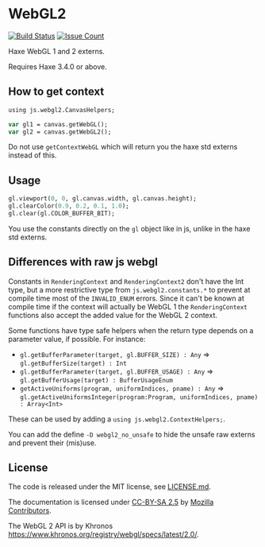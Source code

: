 # WebGL2

[![Build Status](https://travis-ci.org/ibilon/webgl2.svg?branch=master)](https://travis-ci.org/ibilon/webgl2)
[![Issue Count](https://codeclimate.com/github/ibilon/webgl2/badges/issue_count.svg)](https://codeclimate.com/github/ibilon/webgl2)

Haxe WebGL 1 and 2 externs.

Requires Haxe 3.4.0 or above.

## How to get context

```haxe
using js.webgl2.CanvasHelpers;

var gl1 = canvas.getWebGL();
var gl2 = canvas.getWebGL2();
```

Do not use `getContextWebGL` which will return you the haxe std externs instead of this.

## Usage

```haxe
gl.viewport(0, 0, gl.canvas.width, gl.canvas.height);
gl.clearColor(0.9, 0.2, 0.1, 1.0);
gl.clear(gl.COLOR_BUFFER_BIT);
```

You use the constants directly on the `gl` object like in js, unlike in the haxe std externs.

## Differences with raw js webgl

Constants in `RenderingContext` and `RenderingContext2` don't have the Int type, but a more restrictive type from `js.webgl2.constants.*` to prevent at compile time most of the `INVALID_ENUM` errors. Since it can't be known at compile time if the context will actually be WebGL 1 the `RenderingContext` functions also accept the added value for the WebGL 2 context.

Some functions have type safe helpers when the return type depends on a parameter value, if possible. For instance:
* `gl.getBufferParameter(target, gl.BUFFER_SIZE) : Any` => `gl.getBufferSize(target) : Int`
* `gl.getBufferParameter(target, gl.BUFFER_USAGE) : Any` => `gl.getBufferUsage(target) : BufferUsageEnum`
* `getActiveUniforms(program, uniformIndices, pname) : Any` => `gl.getActiveUniformsInteger(program:Program, uniformIndices, pname) : Array<Int>`

These can be used by adding a `using js.webgl2.ContextHelpers;`.

You can add the define `-D webgl2_no_unsafe` to hide the unsafe raw externs and prevent their (mis)use.

## License

The code is released under the MIT license, see [LICENSE.md](LICENSE.md).

The documentation is licensed under [CC-BY-SA 2.5](https://creativecommons.org/licenses/by-sa/2.5/) by [Mozilla Contributors](https://developer.mozilla.org/en-US/docs/Web/API/WebGL_API).

The WebGL 2 API is by Khronos <https://www.khronos.org/registry/webgl/specs/latest/2.0/>.
